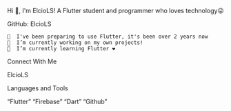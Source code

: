 Hi 👋, 
I'm ElcioLS!
A Flutter student and programmer who loves technology😜

GitHub: ElcioLS


    🗿  I've been preparing to use Flutter, it's been over 2 years now
    🔭  I’m currently working on my own projects!
    🌱  I’m currently learning Flutter ❤️

Connect With Me

ElcioLS


Languages and Tools

“Flutter” “Firebase” “Dart” “Github”

